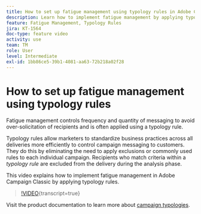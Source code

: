 ```yaml
---
title: How to set up fatigue management using typology rules in Adobe Campaign Classic
description: Learn how to implement fatigue management by applying typology rules.
feature: Fatigue Management, Typology Rules
jira: KT-1564
doc-type: feature video
activity: use
team: TM
role: User
level: Intermediate
exl-id: 1bb86ce5-39b1-4081-aa63-72b218a02f28
---
```

# How to set up fatigue management using typology rules

Fatigue management controls frequency and quantity of messaging to avoid over-solicitation of recipients and is often applied using a typology rule.

Typology rules allow marketers to standardize business practices across all deliveries more efficiently to control campaign messaging to customers. They do this by eliminating the need to apply exclusions or commonly used rules to each individual campaign. Recipients who match criteria within a *typology rule* are excluded from the delivery during the analysis phase.

This video explains how to implement fatigue management in Adobe Campaign Classic by applying typology rules.

>[!VIDEO](https://video.tv.adobe.com/v/25090?quality=12&learn=on){transcript=true}

Visit the product documentation to learn more about [campaign typologies](https://experienceleague.adobe.com/docs/campaign-classic/using/orchestrating-campaigns/campaign-optimization/about-campaign-typologies.html?lang=en).
